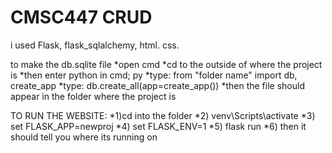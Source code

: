 # CMSC447 CRUD
i used Flask, flask_sqlalchemy, html. css.

to make the db.sqlite file
*open cmd
*cd to the outside of where the project is
*then enter python in cmd; py
*type: from "folder name" import db, create_app
*type: db.create_all(app=create_app())
*then the file should appear in the folder where the project is 

TO RUN THE WEBSITE:
*1)cd into the folder
*2) venv\Scripts\activate
*3) set FLASK_APP=newproj
*4) set FLASK_ENV=1
*5) flask run
*6) then it should tell you where its running on